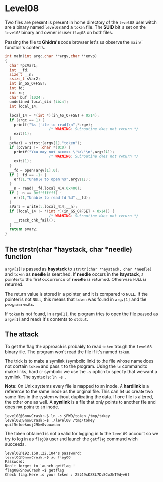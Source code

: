 # Level08

Two files are present is present in home directory of the `level08` user witch are a binary named `level08` and a `token` file. The **SUID** bit is set on the `level08` binary and owner is user `flag08` on both files.

Passing the file to **Ghidra's** code browser let's us observe the `main()` function's contents.

```c
int main(int argc,char **argv,char **envp)
{
  char *pcVar1;
  int __fd;
  size_t __n;
  ssize_t sVar2;
  int in_GS_OFFSET;
  int fd;
  int rc;
  char buf [1024];
  undefined local_414 [1024];
  int local_14;
  
  local_14 = *(int *)(in_GS_OFFSET + 0x14);
  if (argc == 1) {
    printf("%s [file to read]\n",*argv);
                    /* WARNING: Subroutine does not return */
    exit(1);
  }
  pcVar1 = strstr(argv[1],"token");
  if (pcVar1 != (char *)0x0) {
    printf("You may not access \'%s\'\n",argv[1]);
                    /* WARNING: Subroutine does not return */
    exit(1);
  }
  __fd = open(argv[1],0);
  if (__fd == -1) {
    err(1,"Unable to open %s",argv[1]);
  }
  __n = read(__fd,local_414,0x400);
  if (__n == 0xffffffff) {
    err(1,"Unable to read fd %d",__fd);
  }
  sVar2 = write(1,local_414,__n);
  if (local_14 != *(int *)(in_GS_OFFSET + 0x14)) {
                    /* WARNING: Subroutine does not return */
    __stack_chk_fail();
  }
  return sVar2;
}
```

## The strstr(char \*haystack, char \*needle) function  
`argv[1]` is passed as **haystack** to `strstr(char *haystack, char *needle)` and `token` as **needle** is searched. If **needle** occurs in the **haystack**, a pointer to the first occurrence of **needle** is returned. Otherwise `NULL` is returned.  
  
The return value is stored in a pointer, and it is compared to `NULL`. If the pointer is not `NULL`, this means that `token` was found in `argv[1]` and the program exits.  
  
If `token` is not found, in `argv[1]`, the program tries to open the file passed as `argv[1]` and reads it's contents to `stdout`.


## The attack
To get the flag the approach is probably to read `token` trough the `level08` binary file. The program won't read the file if it's named `token`.  
  
The trick is to make a symlink (symbolic link) to the file whose name does not contain `token` and pass it to the program. Using the `ln` command to make links, hard or symbolic we use the `-s` option to specify that we want a symlink. The syntax is: `ln -s `.  
  
**Note:** On Unix systems every file is mapped to an inode. A **hardlink** is a reference to the same inode as the original file. This can let us create two same files in the system without duplicating the data. If one file is altered, the other one as well. A **symlink** is a file that only points to another file and does not point to an inode.

```
level08@SnowCrash:~$ ln -s $PWD/token /tmp/tokey
level08@SnowCrash:~$ ./level08 /tmp/tokey
quif5eloekouj29ke0vouxean
```

The token obtained is not a valid for logging in to the `level09` account so we try to log in as `flag08` user and launch the `getflag` command wich succeeds.

```
level08@192.168.122.104's password: 
level08@SnowCrash:~$ su flag08
Password: 
Don't forget to launch getflag !
flag08@SnowCrash:~$ getflag
Check flag.Here is your token : 25749xKZ8L7DkSCwJkT9dyv6f
```
